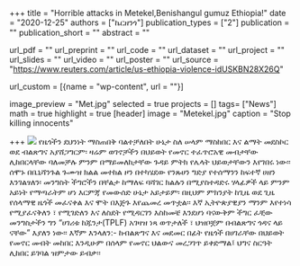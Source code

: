 +++
title = "Horrible attacks in Metekel,Benishangul gumuz Ethiopia!"
date = "2020-12-25"
authors = ["ኬርዘንጎ"]
publication_types = ["2"]
publication = ""
publication_short = ""
abstract = ""

url_pdf = ""
url_preprint = ""
url_code = ""
url_dataset = ""
url_project = ""
url_slides = ""
url_video = ""
url_poster = ""
url_source = "https://www.reuters.com/article/us-ethiopia-violence-idUSKBN28X26Q"

url_custom = [{name = "wp-content", url = ""}]

image_preview = "Met.jpg"
selected = true
projects = []
tags= ["News"]
math = true
highlight = true
[header]
image = "Metekel.jpg"
caption = "Stop killing innocents"


+++
 <img src="/img/Met.jpg"/>
የዜጎችን ደህንነት ማስጠበቅ ባልተቻለበት ሁኔታ ስለ ሠላም ማስከበር እና ልማት መደስኮር ወደ ብልጽግና አያሸጋግርም፡ ዛሬም ወገኖቻችን በህይወት የመኖር ተፈጥሮአዊ መብታቸው ሊከበርላቸው ባለመቻሉ ምንም በማይመለከታቸው ጉዳይ ምትክ የሌላት ህይወታቸውን እየገበሩ ነው፡፡ ሰሞኑ በቤኒሻንጉል ጉሙዝ ክልል መተከል ዞን በተካሄደው የንጹሀን ግድያ የተሰማንን ከፍተኛ ሀዘን እንገልፃለን፡ መንግስት ችግሮችን በቸልታ ከማለፍ ባሻገር ክልሉን በሚያስተዳድሩ ሃላፊዎች ላይ ምንም አይነት የማጣራትም ሆነ እርምጃ የመውሰድ ሁኔታ አይታይም፡ በዚህም ምክንያት ከጊዜ ወደ ጊዜ የሰላማዊ ዜጎች መፈናቀል እና ሞት በእጅጉ እየጨመረ መጥቷል፡፡ እኛ ኢትዮጵያዊያን ማንም እየተነሳ የሚያፈናቅለን ፣ የሚገድለን  እና ለስደት የሚዳርገን እስከመቼ እንደሆነ ባናውቅም ችግር ፈቺው መንግስታችን ግን “ሀገሪቱ ከጁንታ(TPLF) አገዛዝ ነጻ ወጥታለች ፣ ህዝቦቿም በብልጽግና ጎዳና ላይ ናቸው” እያለን ነው፡፡ 
እኛም እንላለን:- ከብልጽግና እና መደመር በፊት የዜጎች በሀገራቸው በህይወት የመኖር መብት መከበር እንዲሁም በሰላም የመኖር ህልውና መረጋገጥ ይቀድማል፤ ህግና ስርዓት ሊከበር ይገባል ዝምታው ይብቃ፡፡

<!-- Global site tag (gtag.js) - Google Analytics -->
<script async src="https://www.googletagmanager.com/gtag/js?id=UA-170174220-2">
</script>
<script>
  window.dataLayer = window.dataLayer || [];
  function gtag(){dataLayer.push(arguments);}
  gtag('js', new Date());

  gtag('config', 'UA-170174220-2');
</script>
